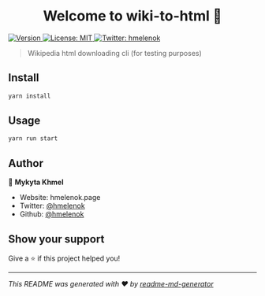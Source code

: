 <h1 align="center">Welcome to wiki-to-html 👋</h1>
<p>
  <a href="https://www.npmjs.com/package/wiki-to-html" target="_blank">
    <img alt="Version" src="https://img.shields.io/npm/v/wiki-to-html.svg">
  </a>
  <a href="#" target="_blank">
    <img alt="License: MIT" src="https://img.shields.io/badge/License-MIT-yellow.svg" />
  </a>
  <a href="https://twitter.com/hmelenok" target="_blank">
    <img alt="Twitter: hmelenok" src="https://img.shields.io/twitter/follow/hmelenok.svg?style=social" />
  </a>
</p>

> Wikipedia html downloading cli (for testing purposes)

## Install

```sh
yarn install
```

## Usage

```sh
yarn run start
```

## Author

👤 **Mykyta Khmel**

* Website: hmelenok.page
* Twitter: [@hmelenok](https://twitter.com/hmelenok)
* Github: [@hmelenok](https://github.com/hmelenok)

## Show your support

Give a ⭐️ if this project helped you!

***
_This README was generated with ❤️ by [readme-md-generator](https://github.com/kefranabg/readme-md-generator)_